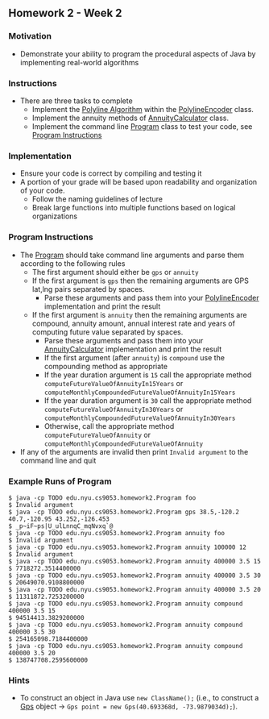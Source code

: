 ## Homework 2 - Week 2

### Motivation
* Demonstrate your ability to program the procedural aspects of Java by implementing real-world algorithms

### Instructions
* There are three tasks to complete
    - Implement the [Polyline Algorithm](https://developers.google.com/maps/documentation/utilities/polylinealgorithm) within the [PolylineEncoder](src/main/java/edu/nyu/cs9053/homework2/PolylineEncoder.java) class.
    - Implement the annuity methods of [AnnuityCalculator](src/main/java/edu/nyu/cs9053/homework2/AnnuityCalculator.java) class.
    - Implement the command line [Program](src/main/java/edu/nyu/cs9053/homework2/Program.java) class to test your code, see [Program Instructions](#program-instructions)

### Implementation
* Ensure your code is correct by compiling and testing it
* A portion of your grade will be based upon readability and organization of your code.
    - Follow the naming guidelines of lecture
    - Break large functions into multiple functions based on logical organizations


### Program Instructions
* The [Program](src/main/java/edu/nyu/cs9053/homework2/Program.java) should take command line arguments and parse them according to the following rules
    - The first argument should either be `gps` or `annuity`
    - If the first argument is `gps` then the remaining arguments are GPS lat,lng pairs separated by spaces. 
        - Parse these arguments and pass them into your [PolylineEncoder](src/main/java/edu/nyu/cs9053/homework2/PolylineEncoder.java) implementation and print the result
    - If the first argument is `annuity` then the remaining arguments are compound, annuity amount, annual interest rate and years of computing future value separated by spaces.
        - Parse these arguments and pass them into your [AnnuityCalculator](src/main/java/edu/nyu/cs9053/homework2/AnnuityCalculator.java) implementation and print the result
        - If the first argument (after `annuity`) is `compound` use the compounding method as appropriate
        - If the year duration argument is `15` call the appropriate method `computeFutureValueOfAnnuityIn15Years` or `computeMonthlyCompoundedFutureValueOfAnnuityIn15Years`
        - If the year duration argument is `30` call the appropriate method `computeFutureValueOfAnnuityIn30Years` or `computeMonthlyCompoundedFutureValueOfAnnuityIn30Years`
        - Otherwise, call the appropriate method `computeFutureValueOfAnnuity` or `computeMonthlyCompoundedFutureValueOfAnnuity`
* If any of the arguments are invalid then print `Invalid argument` to the command line and quit
    
### Example Runs of Program
    $ java -cp TODO edu.nyu.cs9053.homework2.Program foo
    $ Invalid argument
    $ java -cp TODO edu.nyu.cs9053.homework2.Program gps 38.5,-120.2 40.7,-120.95 43.252,-126.453
    $ _p~iF~ps|U_ulLnnqC_mqNvxq`@
    $ java -cp TODO edu.nyu.cs9053.homework2.Program annuity foo
    $ Invalid argument
    $ java -cp TODO edu.nyu.cs9053.homework2.Program annuity 100000 12
    $ Invalid argument
    $ java -cp TODO edu.nyu.cs9053.homework2.Program annuity 400000 3.5 15
    $ 7718272.3514400000
    $ java -cp TODO edu.nyu.cs9053.homework2.Program annuity 400000 3.5 30
    $ 20649070.9108800000
    $ java -cp TODO edu.nyu.cs9053.homework2.Program annuity 400000 3.5 20
    $ 11311872.7253200000
    $ java -cp TODO edu.nyu.cs9053.homework2.Program annuity compound 400000 3.5 15
    $ 94514413.3829200000
    $ java -cp TODO edu.nyu.cs9053.homework2.Program annuity compound 400000 3.5 30
    $ 254165098.7184400000
    $ java -cp TODO edu.nyu.cs9053.homework2.Program annuity compound 400000 3.5 20
    $ 138747708.2595600000

### Hints
* To construct an object in Java use `new ClassName();` (i.e., to construct a [Gps](src/main/java/edu/nyu/cs9053/homework2/Gps.java) object -> `Gps point = new Gps(40.693368d, -73.9879034d);`).



    

    